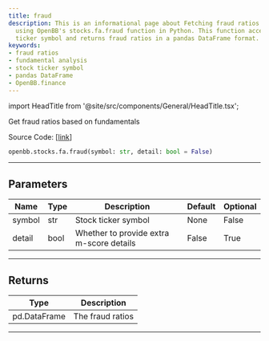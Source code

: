 ```yaml
---
title: fraud
description: This is an informational page about Fetching fraud ratios based on fundamentals
  using OpenBB's stocks.fa.fraud function in Python. This function accepts a stock
  ticker symbol and returns fraud ratios in a pandas DataFrame format.
keywords:
- fraud ratios
- fundamental analysis
- stock ticker symbol
- pandas DataFrame
- OpenBB.finance
---
```


import HeadTitle from '@site/src/components/General/HeadTitle.tsx';

<HeadTitle title="stocks.fa.fraud - Reference | OpenBB SDK Docs" />

Get fraud ratios based on fundamentals

Source Code: [[link](https://github.com/OpenBB-finance/OpenBBTerminal/tree/main/openbb_terminal/stocks/fundamental_analysis/av_model.py#L594)]

```python
openbb.stocks.fa.fraud(symbol: str, detail: bool = False)
```

---

## Parameters

| Name | Type | Description | Default | Optional |
| ---- | ---- | ----------- | ------- | -------- |
| symbol | str | Stock ticker symbol | None | False |
| detail | bool | Whether to provide extra m-score details | False | True |


---

## Returns

| Type | Description |
| ---- | ----------- |
| pd.DataFrame | The fraud ratios |
---
